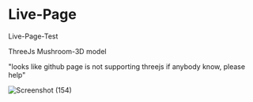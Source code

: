 # Live-Page
Live-Page-Test

ThreeJs Mushroom-3D model

"looks like github page is not supporting threejs if anybody know, please help"

![Screenshot (154)](https://github.com/Lu3k-118888/Mushroom-3D-model/assets/110411127/2fa3dbf0-fa30-4ce4-a817-3997e6697007)
